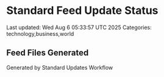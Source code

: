 # Standard Feed Update Status
Last updated: Wed Aug  6 05:33:57 UTC 2025
Categories: technology,business,world

## Feed Files Generated

Generated by Standard Updates Workflow
